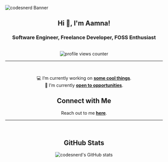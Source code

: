 <!-- Banner -->

![codesnerd Banner](https://github.com/codesnerd/codesnerd/assets/70039999/e259a9f1-178b-4ef8-9264-fa423874cb07.gif)

<!-- Introduction -->
<section align="center">
  <h1>Hi 👋, I'm Aamna!</h1>
  <h3>Software Engineer, Freelance Developer, FOSS Enthusiast</h3>
</section>
<br />

<!-- Profile Views -->
<div align="center">
  <img src="https://komarev.com/ghpvc/?username=codesnerd&label=Profile%20views&color=2a5fd7&style=flat" alt="profile views counter"/>
</div>
<hr />
<br />

<!-- Now -->
<section align="center">
  <p>
    💻 I’m currently working on <b><a href="https://codesnerd.com/now#working-on">some cool things</a></b>.
    <br />
    🔭 I’m currently <b><a href="https://codesnerd.com/now#open-to">open to opportunities</a></b>.
  <p>
</section>

<!-- Connect With Me -->
<section align="center">
  <h2>Connect with Me</h2>
  <p>
    Reach out to me <b><a href="https://codesnerd.com/contact">here</a></b>.
  </p>
</section>
<hr />
<br />

<!-- GitHub Stats -->
<section align="center">
  <h2>GitHub Stats</h2>
  <img src="https://github-readme-stats.vercel.app/api?username=codesnerd&theme=github_dark&count_private=true&include_all_commits=true" alt="codesnerd's GitHub stats" />
</section>
